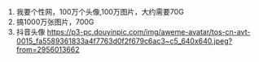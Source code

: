 1. 我要个性网，100万个头像,100万图片，大约需要70G
2. 搞1000万张图片，700G
3. 抖音头像 https://p3-pc.douyinpic.com/img/aweme-avatar/tos-cn-avt-0015_fa5589361833a4f7763d0f2f679c6ac3~c5_640x640.jpeg?from=2956013662